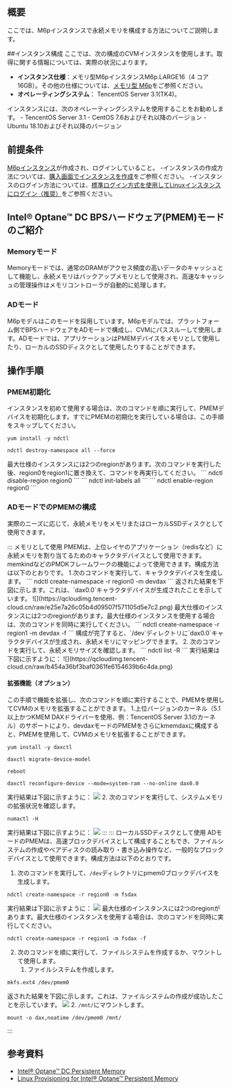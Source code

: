 ## 概要
ここでは、M6pインスタンスで永続メモリを構成する方法についてご説明します。


##インスタンス構成
ここでは、次の構成のCVMインスタンスを使用します。取得に関する情報については、実際の状況によります。
 - **インスタンス仕様**：メモリ型M6pインスタンスM6p.LARGE16（4 コア 16GB）。その他の仕様については、[メモリ型 M6p](https://intl.cloud.tencent.com/document/product/213/11518)をご参照ください。
 - **オペレーティングシステム**： TencentOS Server 3.1(TK4)。
<dx-alert infotype="explain" title="">
インスタンスには、次のオペレーティングシステムを使用することをお勧めします。
 - TencentOS Server 3.1
 - CentOS 7.6およびそれ以降のバージョン
 - Ubuntu 18.10およびそれ以降のバージョン
</dx-alert>

##  前提条件
[M6pインスタンス](https://intl.cloud.tencent.com/document/product/213/11518)が作成され、ログインしていること。
-インスタンスの作成方法については、[購入画面でインスタンスを作成](https://intl.cloud.tencent.com/document/product/213/4855)をご参照ください。
-インスタンスのログイン方法については、[標準ログイン方式を使用してLinuxインスタンスにログイン（推奨）](https://intl.cloud.tencent.com/document/product/213/5436)をご参照ください。


## Intel® Optane™ DC BPSハードウェア(PMEM)モードのご紹介

### Memoryモード
Memoryモードでは、通常のDRAMがアクセス頻度の高いデータのキャッシュとして機能し、永続メモリはバックアップメモリとして使用され、高速なキャッシュの管理操作はメモリコントローラが自動的に処理します。

### ADモード
M6pモデルはこのモードを採用しています。M6pモデルでは、プラットフォーム側でBPSハードウェアをADモードで構成し、CVMにパススルーして使用します。ADモードでは、アプリケーションはPMEMデバイスをメモリとして使用したり、ローカルのSSDディスクとして使用したりすることができます。


## 操作手順

### PMEM初期化
インスタンスを初めて使用する場合は、次のコマンドを順に実行して、PMEMデバイスを初期化します。すでにPMEMの初期化を実行している場合は、この手順をスキップしてください。
```
yum install -y ndctl
```
```
ndctl destroy-namespace all --force
```
<dx-alert infotype="explain" title="">
最大仕様のインスタンスには2つのregionがあります。次のコマンドを実行した後、region0をregion1に置き換えて、コマンドを再実行してください。
</dx-alert>
```
ndctl disable-region region0
```
```
ndctl init-labels all
```
```
ndctl enable-region region0
```

### ADモードでのPMEMの構成

実際のニーズに応じて、永続メモリをメモリまたはローカルSSDディスクとして使用できます。

<dx-tabs>
::: メモリとして使用
PMEMは、上位レイヤのアプリケーション（redisなど）に永続メモリを割り当てるためのキャラクタデバイスとして使用できます。memkindなどのPMDKフレームワークの機能によって使用できます。構成方法は以下のとおりです。
1.次のコマンドを実行して、キャラクタデバイスを生成します。
```
ndctl create-namespace -r region0 -m devdax
```
返された結果を下図に示します。これは、`dax0.0`キャラクタデバイスが生成されたことを示しています。
![](https://qcloudimg.tencent-cloud.cn/raw/e25e7a26c05b4d09507f571105d5e7c2.png)
最大仕様のインスタンスには2つのregionがあります。最大仕様のインスタンスを使用する場合は、次のコマンドを同時に実行してください。
```
ndctl create-namespace -r region1 -m devdax -f
```
構成が完了すると、`/dev`ディレクトリに`dax0.0`キャラクタデバイスが生成され、永続メモリにマッピングできます。
2. 次のコマンドを実行して、永続メモリサイズを確認します。
```
ndctl list -R
```
実行結果は下図に示すように：
![](https://qcloudimg.tencent-cloud.cn/raw/b454a36bf3baf0361fe6154639b6c4da.png)


#### 拡張機能（オプション）
この手順で機能を拡張し、次のコマンドを順に実行することで、PMEMを使用してCVMのメモリを拡張することができます。
1.上位バージョンのカーネル（5.1以上かつKMEM DAXドライバーを使用、例：TencentOS Server 3.1のカーネル）のサポートにより、devdaxモードのPMEMをさらにkmemdaxに構成すると、PMEMを使用して、CVMのメモリを拡張することができます。
```
yum install -y daxctl
```
```
daxctl migrate-device-model
```
```
reboot
```
```
daxctl reconfigure-device --mode=system-ram --no-online dax0.0
```
実行結果は下図に示すように：
![](https://qcloudimg.tencent-cloud.cn/raw/6cc731b4e6e08be343c284683ac75721.png)
2. 次のコマンドを実行して、システムメモリの拡張状況を確認します。
```
numactl -H
```
実行結果は下図に示すように：
![](https://qcloudimg.tencent-cloud.cn/raw/6cbeee0aeb1bf7d4527297d5eaa747bc.png)
:::
::: ローカルSSDディスクとして使用
ADモードのPMEMは、高速ブロックデバイスとして構成することもでき、ファイルシステムの作成やベアディスクの読み取り・書き込み操作など、一般的なブロックデバイスとして使用できます。構成方法は以下のとおりです。
1. 次のコマンドを実行して、`/dev`ディレクトリにpmem0ブロックデバイスを生成します。
```
ndctl create-namespace -r region0 -m fsdax
```
実行結果は下図に示すように：
![](https://qcloudimg.tencent-cloud.cn/raw/010dbd1f35b3dfdff08d39546f0ce06e.png)
最大仕様のインスタンスには2つのregionがあります。最大仕様のインスタンスを使用する場合は、次のコマンドを同時に実行してください。
```
ndctl create-namespace -r region1 -m fsdax -f
```
2. 次のコマンドを順に実行して、ファイルシステムを作成するか、マウントして使用します。
    1. ファイルシステムを作成します。
```
mkfs.ext4 /dev/pmem0
```
返された結果を下図に示します。これは、ファイルシステムの作成が成功したことを示しています。
![](https://qcloudimg.tencent-cloud.cn/raw/e1c39d0122b4d6bff535d22dd9af0c18.png)
    2. `/mnt/`にマウントします。
```
mount -o dax,noatime /dev/pmem0 /mnt/
```


:::
</dx-tabs>






## 参考資料
- [Intel® Optane™ DC Persistent Memory](https://www.intel.com/content/dam/support/us/en/documents/memory-and-storage/data-center-persistent-mem/Intel-Optane-DC-Persistent-Memory-Quick-Start-Guide.pdf)
- [Linux Provisioning for Intel® Optane™ Persistent Memory](https://www.intel.com/content/www/us/en/developer/articles/technical/qsg-part2-linux-provisioning-with-optane-pmem.html)
